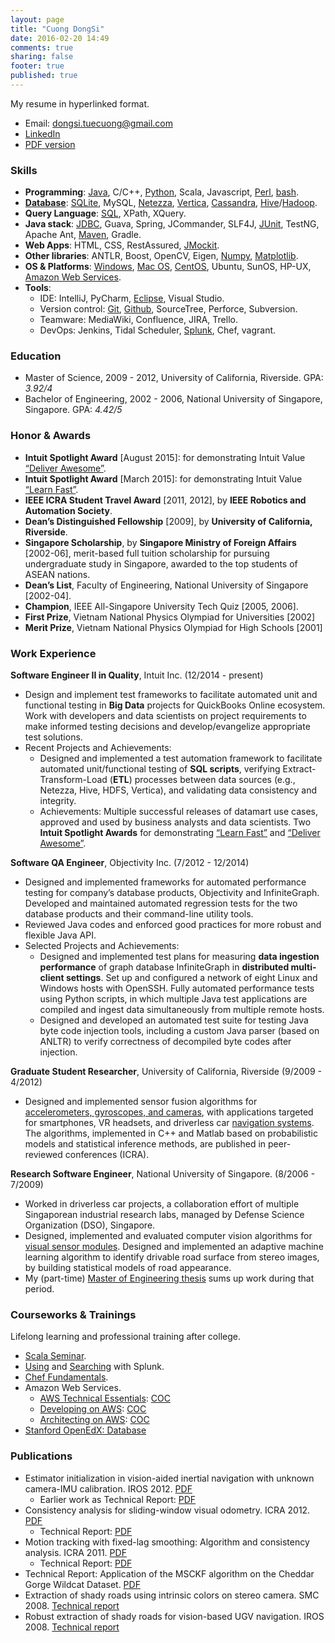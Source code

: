 ```yaml
---
layout: page
title: "Cuong DongSi"
date: 2016-02-20 14:49
comments: true
sharing: false
footer: true
published: true
---
```


My resume in hyperlinked format.

* Email: dongsi.tuecuong@gmail.com
* [LinkedIn](https://www.linkedin.com/in/cuong-dong-si-479b326)
* [PDF version](/download/Resume.pdf)

<!--
Checklist:

1. Update PDF resume.
2. Enable Publications section?
3. Compare Skills section vs Blog categories.
-->

### Skills

<!--
TODO: Javascript
-->
* **Programming**: 
  [Java](/blog/categories/java/), 
  C/C++, 
  [Python](/blog/categories/python/), 
  Scala, Javascript, 
  [Perl](/blog/categories/perl/),
  [bash](/blog/categories/bash/).
* [**Database**](/blog/categories/database/): 
  [SQLite](/blog/categories/sqlite/), 
  MySQL, 
  [Netezza](/blog/categories/netezza/),
  [Vertica](/blog/categories/vertica/), 
  [Cassandra](/blog/categories/cassandra/),
  [Hive](/blog/categories/hive/)/[Hadoop](/blog/categories/hadoop/).
* **Query Language**: 
  [SQL](/blog/categories/sql/), 
  XPath, 
  XQuery.
* **Java stack**: 
  [JDBC](/blog/categories/jdbc/), 
  Guava, Spring, 
  JCommander, SLF4J, 
  [JUnit](/blog/categories/junit/), TestNG,
  Apache Ant, 
  [Maven](/blog/categories/maven/), Gradle.
* **Web Apps**: 
  HTML, CSS, RestAssured, [JMockit](/blog/categories/jmockit/).
* **Other libraries**: 
  ANTLR, Boost, OpenCV, Eigen, 
  [Numpy](/blog/categories/numpy/), 
  [Matplotlib](/blog/categories/matplotlib/).
* **OS & Platforms**: 
  [Windows](/blog/categories/windows/), 
  [Mac OS](/blog/categories/macosx/), 
  [CentOS](/blog/categories/centos/),
  Ubuntu, SunOS, HP-UX,
  [Amazon Web Services](/blog/categories/aws/).
* **Tools**:
  * IDE:
    IntelliJ, PyCharm,
    [Eclipse](/blog/categories/eclipse/), 
    Visual Studio.
  * Version control:
    [Git](/blog/categories/git/), 
    [Github](https://github.com/tdongsi), 
    SourceTree, 
    Perforce, Subversion.
  * Teamware:
    MediaWiki, Confluence, JIRA, Trello.
  * DevOps:
    Jenkins, Tidal Scheduler, 
    [Splunk](/download/training/COC_Searching_Splunk.pdf), 
    Chef, vagrant.

### Education

* Master of Science, 2009 - 2012, University of California, Riverside. GPA: *3.92/4*
* Bachelor of Engineering, 2002 - 2006, National University of Singapore, Singapore. GPA: *4.42/5*

### Honor & Awards

* **Intuit Spotlight Award** [August 2015]: for demonstrating Intuit Value [“Deliver Awesome”](/download/awards/2015_Deliver_Awesome.pdf).
* **Intuit Spotlight Award** [March 2015]: for demonstrating Intuit Value [“Learn Fast”](/download/awards/2015_Learn_Fast.pdf).
* **IEEE ICRA Student Travel Award** [2011, 2012], by **IEEE Robotics and Automation Society**.
* **Dean’s Distinguished Fellowship** [2009], by **University of California, Riverside**.
* **Singapore Scholarship**, by **Singapore Ministry of Foreign Affairs** [2002-06], merit-based full tuition scholarship for pursuing undergraduate study in Singapore, awarded to the top students of ASEAN nations.
* **Dean’s List**, Faculty of Engineering, National University of Singapore [2002-04].
* **Champion**, IEEE All-Singapore University Tech Quiz [2005, 2006].
* **First Prize**, Vietnam National Physics Olympiad for Universities [2002]
* **Merit Prize**, Vietnam National Physics Olympiad for High Schools [2001]

### Work Experience

**Software Engineer II in Quality**, Intuit Inc. (12/2014 - present) 

* Design and implement test frameworks to facilitate automated unit and functional testing in **Big Data** projects for QuickBooks Online ecosystem. 
  Work with developers and data scientists on project requirements to make informed testing decisions and develop/evangelize appropriate test solutions.
* Recent Projects and Achievements:
  * Designed and implemented a test automation framework to facilitate automated unit/functional testing of **SQL scripts**, verifying Extract-Transform-Load (**ETL**) processes between data sources (e.g., Netezza, Hive, HDFS, Vertica), and validating data consistency and integrity.
  * Achievements: Multiple successful releases of datamart use cases, approved and used by business analysts and data scientists. Two **Intuit Spotlight Awards** for demonstrating [“Learn Fast”](/download/awards/2015_Learn_Fast.pdf) and [“Deliver Awesome”](/download/awards/2015_Deliver_Awesome.pdf).

<!--
*Recent Projects and Achievements*:

* Designed and implemented test plans for QuickBooks Online ecosystem’s Data Mart project,
 verifying business analytics requirements and functionalities implemented and validated.
* Implemented a test automation framework to facilitate automated testing of SQL scripts, verifying Extract-Transform-Load (ETL) processes between data sources (e.g., Netezza, Hive, HDFS, Vertica), and validating data consistency and integrity.
* Achievements: Three successful releases of Data Mart with different analytic use cases, approved
  and used by business analysts and data scientists. Two Intuit Spotlight Awards for demonstrating Intuit’s Operating Values “Learn Fast” and “Deliver Awesome”.
-->
  
**Software QA Engineer**, Objectivity Inc. (7/2012 - 12/2014)

* Designed and implemented frameworks for automated performance testing for company’s database products, Objectivity and InfiniteGraph. Developed and maintained automated regression tests for the two database products and their command-line utility tools.
* Reviewed Java codes and enforced good practices for more robust and flexible Java API.
* Selected Projects and Achievements:
    * Designed and implemented test plans for measuring **data ingestion performance** of graph database
      InfiniteGraph in **distributed multi-client settings**. Set up and configured a network of eight Linux and Windows hosts with OpenSSH. Fully automated performance tests using Python scripts, in which multiple Java test applications are compiled and ingest data simultaneously from multiple remote hosts.
    * Designed and developed an automated test suite for testing Java byte code injection tools, including a custom Java parser (based on ANLTR) to verify correctness of decompiled byte codes after injection.

<!--
*Selected Projects and Achievements*:

* Designed and implemented test plans for measuring data ingestion performance of graph
  database InfiniteGraph in distributed multi-client settings. Set up and configured a network of eight Linux and Windows hosts with OpenSSH. Fully automated performance tests using Python scripts, in which multiple Java test applications are compiled and ingest data simultaneously from multiple remote hosts.
* Designed and developed an automated test suite for testing Java byte code injection tools, including a custom Java parser (based on ANLTR) to verify correctness of decompiled byte codes after injection.
* Developed generic-based JUnit tests for database-backed Java collection classes, based on Guava library. 5000+ JUnit tests effectively added into nightly test suite within a month.
* Developed functional tests for Talend data connectors that convert data from MySQL and Cassandra databases to Objectivity databases.
* Developed performance tests for Objectivity/DB with different network configurations and use cases to check for performance regressions. Automated generating performance reports from raw performance logs using Python.
-->

**Graduate Student Researcher**, University of California, Riverside (9/2009 - 4/2012) 

* Designed and implemented sensor fusion algorithms for [accelerometers, gyroscopes, and cameras](/resume/mycar_2012.jpg), with applications targeted for smartphones, VR headsets, and driverless car [navigation systems](/resume/mycarb_2012.jpg). 
  The algorithms, implemented in C++ and Matlab based on probabilistic models and statistical inference methods, are published in peer-reviewed conferences (ICRA).

**Research Software Engineer**, National University of Singapore. (8/2006 - 7/2009)

* Worked in driverless car projects, a collaboration effort of multiple Singaporean industrial research labs, managed by Defense Science Organization (DSO), Singapore.
* Designed, implemented and evaluated computer vision algorithms for [visual sensor modules](/resume/calibration_2007.jpg). 
  Designed and implemented an adaptive machine learning algorithm to identify drivable road surface from stereo images, by building statistical models of road appearance.
* My (part-time) [Master of Engineering thesis](/download/pubs/MEng.pdf) sums up work during that period.

### Courseworks & Trainings

Lifelong learning and professional training after college.

* [Scala Seminar](/download/training/COC_Scala_Seminar.pdf).
* [Using](/download/training/COC_Using_Splunk.pdf) and [Searching](/download/training/COC_Searching_Splunk.pdf) with Splunk.
* [Chef Fundamentals](/download/training/COC_Chef.pdf).
* Amazon Web Services.
  * [AWS Technical Essentials](https://aws.amazon.com/training/course-descriptions/essentials/): [COC](/download/training/COC_AWS_Essentials.pdf)
  * [Developing on AWS](https://aws.amazon.com/training/course-descriptions/developing/): [COC](/download/training/COC_Developing_on_AWS.pdf)
  * [Architecting on AWS](https://aws.amazon.com/training/course-descriptions/architect/): [COC](/download/training/COC_Architecting_on_AWS.pdf)
* [Stanford OpenEdX: Database](/download/training/2014_Database_cert.pdf)

### Publications

* Estimator initialization in vision-aided inertial navigation with unknown camera-IMU calibration. IROS 2012. [PDF](/download/pubs/DongSi2012IROS.pdf)
  * Earlier work as Technical Report: [PDF](/download/pubs/2011_VIO_Init_TR.pdf)
* Consistency analysis for sliding-window visual odometry. ICRA 2012. [PDF](/download/pubs/DongSi2012ICRA.pdf)
  * Technical Report: [PDF](/download/pubs/ICRA12_TR.pdf)
* Motion tracking with fixed-lag smoothing: Algorithm and consistency analysis. ICRA 2011. [PDF](/download/pubs/DongSi2011ICRA.pdf)
  * Technical Report: [PDF](/download/pubs/ICRA11_TR.pdf)
* Technical Report: Application of the MSCKF algorithm on the Cheddar Gorge Wildcat Dataset. [PDF](/download/pubs/2010_MSCKF_Cheddar_Gorge.pdf)
* Extraction of shady roads using intrinsic colors on stereo camera. SMC 2008. [Technical report](/download/pubs/MEng.pdf)
* Robust extraction of shady roads for vision-based UGV navigation. IROS 2008. [Technical report](/download/pubs/MEng.pdf)
